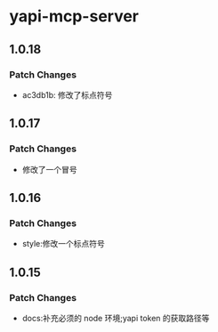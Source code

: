 # yapi-mcp-server

## 1.0.18

### Patch Changes

- ac3db1b: 修改了标点符号

## 1.0.17

### Patch Changes

- 修改了一个冒号

## 1.0.16

### Patch Changes

- style:修改一个标点符号

## 1.0.15

### Patch Changes

- docs:补充必须的 node 环境;yapi token 的获取路径等
